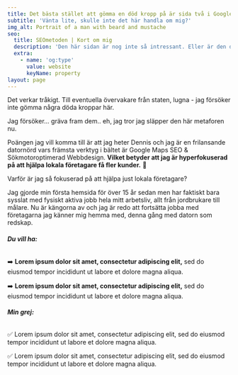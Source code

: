 ```yaml
---
title: Det bästa stället att gömma en död kropp på är sida två i Google.
subtitle: 'Vänta lite, skulle inte det här handla om mig?'
img_alt: Portrait of a man with beard and mustache
seo:
  title: SEOmetoden | Kort om mig
  description: 'Den här sidan är nog inte så intressant. Eller är den det? '
  extra:
    - name: 'og:type'
      value: website
      keyName: property
layout: page
---
```

Det verkar tråkigt. Till eventuella övervakare från staten, lugna - jag försöker inte gömma några döda kroppar här.

Jag försöker... gräva fram dem.. eh, jag tror jag släpper den här metaforen nu.

Poängen jag vill komma till är att jag heter Dennis och jag är en frilansande datornörd vars främsta verktyg i bältet är Google Maps SEO & Sökmotoroptimerad Webbdesign. **Vilket betyder att
jag är hyperfokuserad på att hjälpa lokala företagare få fler kunder.** :rocket:

Varför är jag så fokuserad på att hjälpa just lokala företagare?

Jag gjorde min första hemsida för över 15 år sedan men har faktiskt bara sysslat med fysiskt aktiva jobb hela mitt arbetsliv, allt från jordbrukare till målare. Nu är kängorna av och jag är redo att fortsätta jobba med företagarna jag känner mig hemma med, denna gång med datorn som redskap.

###### **Du vill ha:**

:arrow_right: **Lorem ipsum dolor sit amet, consectetur adipiscing elit,** sed do eiusmod tempor incididunt ut labore et dolore magna aliqua.

:arrow_right: **Lorem ipsum dolor sit amet, consectetur adipiscing elit,** sed do eiusmod tempor incididunt ut labore et dolore magna aliqua.

###### **Min grej:**

:white_check_mark: Lorem ipsum dolor sit amet, consectetur adipiscing elit, sed do eiusmod tempor incididunt ut labore et dolore magna aliqua.

:white_check_mark: Lorem ipsum dolor sit amet, consectetur adipiscing elit, sed do eiusmod tempor incididunt ut labore et dolore magna aliqua.

